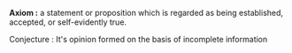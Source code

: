 

**Axiom :** a statement or proposition which is regarded as being established, accepted, or self-evidently true.

Conjecture : It's opinion formed on the basis of incomplete information
